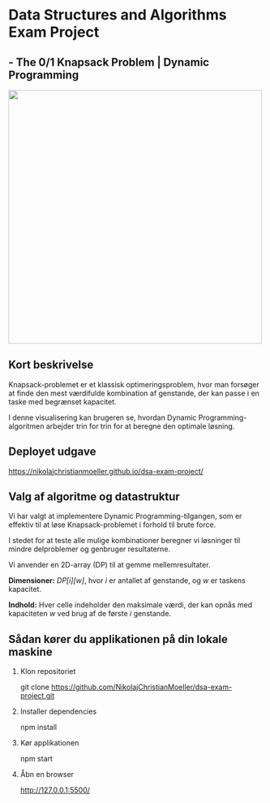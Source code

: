 # Data Structures and Algorithms Exam Project
## - The 0/1 Knapsack Problem | Dynamic Programming

<img src="https://github.com/user-attachments/assets/8c7c7cfe-9302-4ef1-9c57-88d3c3ad6087" width="500"/>

## Kort beskrivelse

Knapsack-problemet er et klassisk optimeringsproblem, hvor man forsøger at finde den mest værdifulde kombination af genstande, der kan passe i en taske med begrænset kapacitet.

I denne visualisering kan brugeren se, hvordan Dynamic Programming-algoritmen arbejder trin for trin for at beregne den optimale løsning.

## Deployet udgave
https://nikolajchristianmoeller.github.io/dsa-exam-project/

## Valg af algoritme og datastruktur
Vi har valgt at implementere Dynamic Programming-tilgangen, som er effektiv til at løse Knapsack-problemet i forhold til brute force.

I stedet for at teste alle mulige kombinationer beregner vi løsninger til mindre delproblemer og genbruger resultaterne.

Vi anvender en 2D-array (DP) til at gemme mellemresultater.

**Dimensioner:** _DP[i][w]_, hvor _i_ er antallet af genstande, og _w_ er taskens kapacitet.

**Indhold:** Hver celle indeholder den maksimale værdi, der kan opnås med kapaciteten _w_ ved brug af de første _i_ genstande.

## Sådan kører du applikationen på din lokale maskine

1. Klon repositoriet
   
   git clone https://github.com/NikolajChristianMoeller/dsa-exam-project.git
  
2. Installer dependencies
   
   npm install
  
3. Kør applikationen

   npm start

4. Åbn en browser
   
   http://127.0.0.1:5500/
